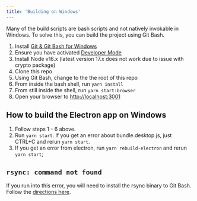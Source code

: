 ```yaml
---
title: 'Building on Windows'
---
```


Many of the build scripts are bash scripts and not natively invokable in Windows. To solve this, you can build the project using Git Bash.
1. Install [Git & Git Bash for Windows](https://git-scm.com/downloads)
2. Ensure you have activated [Developer Mode](https://docs.microsoft.com/en-us/windows/apps/get-started/enable-your-device-for-development)
3. Install Node v16.x (latest version 17.x does not work due to issue with crypto package)
4. Clone this repo
5. Using Git Bash, change to the the root of this repo
6. From inside the bash shell, run `yarn install`
7. From still inside the shell, run `yarn start:browser`
8. Open your browser to [http://localhost:3001](http://localhost:3001)

## How to build the Electron app  on Windows
1. Follow steps 1 - 6 above.
2. Run `yarn start`. If you get an error about bundle.desktop.js, just CTRL+C and rerun `yarn start`.
3. If you get an error from electron, run `yarn rebuild-electron` and rerun `yarn start`;

## `rsync: command not found`
If you run into this error, you will need to install the rsync binary to Git Bash. Follow the [directions here](https://prasaz.medium.com/add-rsync-to-windows-git-bash-f42736bae1b3).